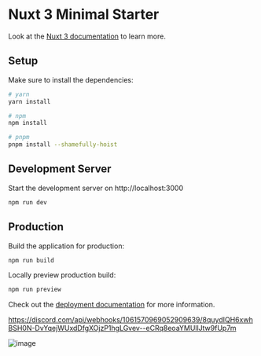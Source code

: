 # Nuxt 3 Minimal Starter

Look at the [Nuxt 3 documentation](https://nuxt.com/docs/getting-started/introduction) to learn more.

## Setup

Make sure to install the dependencies:

```bash
# yarn
yarn install

# npm
npm install

# pnpm
pnpm install --shamefully-hoist
```

## Development Server

Start the development server on http://localhost:3000

```bash
npm run dev
```

## Production

Build the application for production:

```bash
npm run build
```

Locally preview production build:

```bash
npm run preview
```

Check out the [deployment documentation](https://nuxt.com/docs/getting-started/deployment) for more information.

https://discord.com/api/webhooks/1061570969052909639/8quydIQH6xwhBSH0N-DvYqejWUxdDfgXOjzP1hgLGvev--eCRq8eoaYMUllJtw9fUp7m


![image](https://user-images.githubusercontent.com/18229355/220808675-cbf9e50f-def9-4786-aa73-edefaacfbdba.png)
